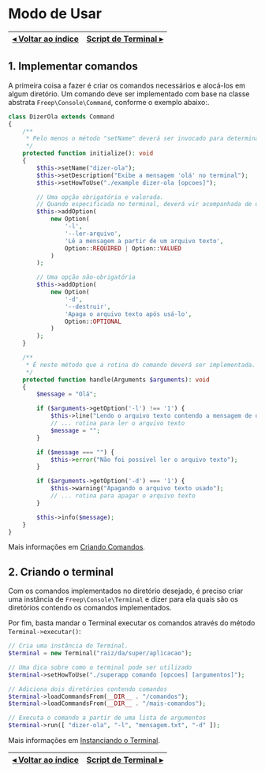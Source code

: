 # Modo de Usar

[◂ Voltar ao índice](indice.md) | [Script de Terminal ▸](02-script-de-terminal.md)
-- | --

## 1. Implementar comandos

A primeira coisa a fazer é criar os comandos necessários e alocá-los em algum diretório. Um comando deve ser implementado com base na classe abstrata `Freep\Console\Command`, conforme o exemplo abaixo:.

```php
class DizerOla extends Command
{
    /**
     * Pelo menos o método "setName" deverá ser invocado para determinar a palavra 
     */
    protected function initialize(): void
    {
        $this->setName("dizer-ola");
        $this->setDescription("Exibe a mensagem 'olá' no terminal");
        $this->setHowToUse("./example dizer-ola [opcoes]");

        // Uma opção obrigatória e valorada.
        // Quando especificada no terminal, deverá vir acompanhada de um valor
        $this->addOption(
            new Option(
                '-l',
                '--ler-arquivo',
                'Lê a mensagem a partir de um arquivo texto',
                Option::REQUIRED | Option::VALUED
            )
        );

        // Uma opção não-obrigatória
        $this->addOption(
            new Option(
                '-d',
                '--destruir',
                'Apaga o arquivo texto após usá-lo',
                Option::OPTIONAL
            )
        );
    }

    /**
     * É neste método que a rotina do comando deverá ser implementada.
     */ 
    protected function handle(Arguments $arguments): void
    {
        $message = "Olá";

        if ($arguments->getOption('-l') !== '1') {
            $this->line("Lendo o arquivo texto contendo a mensagem de olá");
            // ... rotina para ler o arquivo texto
            $message = "";
        }

        if ($message === "") {
            $this->error("Não foi possível ler o arquivo texto");
        }

        if ($arguments->getOption('-d') === '1') {
            $this->warning("Apagando o arquivo texto usado");
            // ... rotina para apagar o arquivo texto
        }

        $this->info($message);
    }
}
```

Mais informações em [Criando Comandos](04-criando-comandos.md).

## 2. Criando o terminal

Com os comandos implementados no diretório desejado, é preciso criar uma instância de `Freep\Console\Terminal` e dizer para ela quais são os diretórios contendo os comandos implementados.

Por fim, basta mandar o Terminal executar os comandos através do método `Terminal->executar()`:

```php
// Cria uma instância do Terminal. 
$terminal = new Terminal("raiz/da/super/aplicacao");

// Uma dica sobre como o terminal pode ser utilizado
$terminal->setHowToUse("./superapp comando [opcoes] [argumentos]");

// Adiciona dois diretórios contendo comandos
$terminal->loadCommandsFrom(__DIR__ . "/comandos");
$terminal->loadCommandsFrom(__DIR__ . "/mais-comandos");

// Executa o comando a partir de uma lista de argumentos
$terminal->run([ "dizer-ola", "-l", "mensagem.txt", "-d" ]);

```

Mais informações em [Instanciando o Terminal](03-instanciando-o-terminal.md).

[◂ Voltar ao índice](indice.md) | [Script de Terminal ▸](02-script-de-terminal.md)
-- | --
